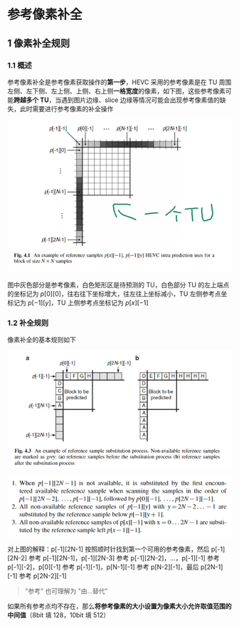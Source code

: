 # 参考像素补全

## 1 像素补全规则

### 1.1 概述

参考像素补全是参考像素获取操作的**第一步**，HEVC 采用的参考像素是在 TU 周围左侧、左下侧、左上侧、上侧、右上侧**一格宽度**的像素，如下图，这些参考像素可能**跨越多个 TU**，当遇到图片边缘、slice 边缘等情况可能会出现参考像素值的缺失，此时需要进行参考像素的补全操作

![参考像素补全_8993068032](markdown_images/%E5%8F%82%E8%80%83%E5%83%8F%E7%B4%A0%E8%A1%A5%E5%85%A8_8993068032.png)

图中灰色部分是参考像素，白色矩形区是待预测的 TU，白色部分 TU 的左上端点的坐标记为 $p[0][0]$，往右往下坐标增大，往左往上坐标减小，TU 左侧参考点坐标记为 $p[-1][y]$，TU 上侧参考点坐标记为 $p[x][-1]$

### 1.2 补全规则

像素补全的基本规则如下

![参考像素补全_5478654976](markdown_images/%E5%8F%82%E8%80%83%E5%83%8F%E7%B4%A0%E8%A1%A5%E5%85%A8_5478654976.png)

![参考像素补全_301857792](markdown_images/%E5%8F%82%E8%80%83%E5%83%8F%E7%B4%A0%E8%A1%A5%E5%85%A8_301857792.png)

对上图的解释：p[-1][2N-1] 按照顺时针找到第一个可用的参考像素，然后 p[-1][2N-2] 参考 p[-1][2N-1]，p[-1][2N-3] 参考 p[-1][2N-2]，...，p[-1][-1] 参考 p[-1][-2]，p[0][-1] 参考 p[-1][-1]，p[N-1][-1] 参考 p[N-2][-1]，最后 p[2N-1][-1] 参考 p[2N-2][-1]

> "参考" 也可理解为 "由...替代"

如果所有参考点均不存在，那么**将参考像素的大小设置为像素大小允许取值范围的中间值**（8bit 填 128，10bit 填 512）